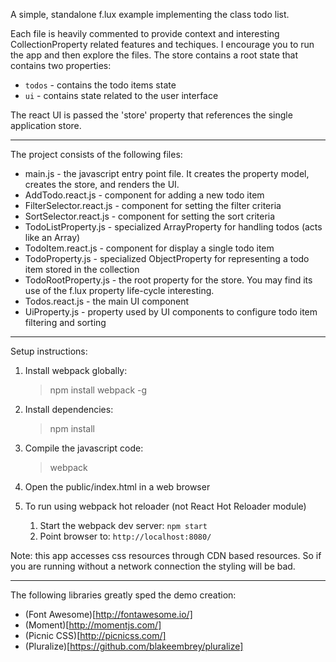 A simple, standalone f.lux example implementing the class todo list.

Each file is heavily commented to provide context and interesting CollectionProperty related features and techiques. I encourage you to run the app and then explore the files. The store contains a root state that contains two properties:

* `todos` - contains the todo items state
* `ui` - contains state related to the user interface

The react UI is passed the 'store' property that references the single application store.


* * *


The project consists of the following files:

* main.js - the javascript entry point file. It creates the property model, creates the store, and renders the UI.
* AddTodo.react.js - component for adding a new todo item
* FilterSelector.react.js - component for setting the filter criteria
* SortSelector.react.js - component for setting the sort criteria
* TodoListProperty.js - specialized ArrayProperty for handling todos (acts like an Array)
* TodoItem.react.js - component for display a single todo item
* TodoProperty.js - specialized ObjectProperty for representing a todo item stored in the collection
* TodoRootProperty.js - the root property for the store. You may find its use of the f.lux property life-cycle interesting.
* Todos.react.js - the main UI component
* UiProperty.js - property used by UI components to configure todo item filtering and sorting

* * *

Setup instructions:

1. Install webpack globally:

	> npm install webpack -g

2. Install dependencies:

	> npm install

3. Compile the javascript code:

	> webpack

4. Open the public/index.html in a web browser

5. To run using webpack hot reloader (not React Hot Reloader module)
	1. Start the webpack dev server: `npm start`
	2. Point browser to: `http://localhost:8080/`


Note: this app accesses css resources through CDN based resources. So if you are running without a network connection the
styling will be bad.

* * *


The following libraries greatly sped the demo creation:

* (Font Awesome)[http://fontawesome.io/]
* (Moment)[http://momentjs.com/]
* (Picnic CSS)[http://picnicss.com/]
* (Pluralize)[https://github.com/blakeembrey/pluralize]
